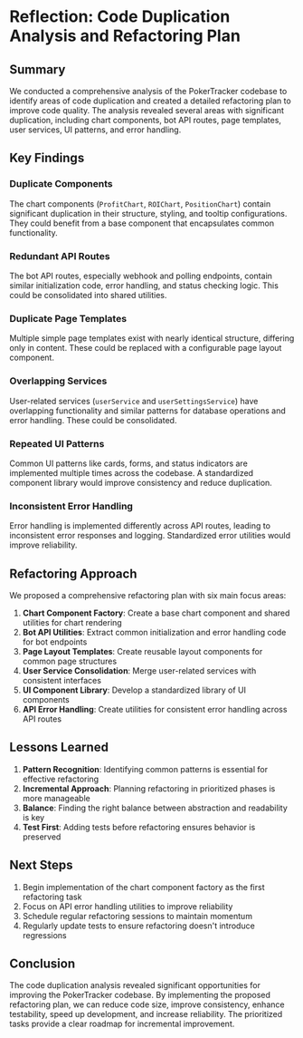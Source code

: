 # Reflection: Code Duplication Analysis and Refactoring Plan

## Summary
We conducted a comprehensive analysis of the PokerTracker codebase to identify areas of code duplication and created a detailed refactoring plan to improve code quality. The analysis revealed several areas with significant duplication, including chart components, bot API routes, page templates, user services, UI patterns, and error handling.

## Key Findings

### Duplicate Components
The chart components (`ProfitChart`, `ROIChart`, `PositionChart`) contain significant duplication in their structure, styling, and tooltip configurations. They could benefit from a base component that encapsulates common functionality.

### Redundant API Routes
The bot API routes, especially webhook and polling endpoints, contain similar initialization code, error handling, and status checking logic. This could be consolidated into shared utilities.

### Duplicate Page Templates
Multiple simple page templates exist with nearly identical structure, differing only in content. These could be replaced with a configurable page layout component.

### Overlapping Services
User-related services (`userService` and `userSettingsService`) have overlapping functionality and similar patterns for database operations and error handling. These could be consolidated.

### Repeated UI Patterns
Common UI patterns like cards, forms, and status indicators are implemented multiple times across the codebase. A standardized component library would improve consistency and reduce duplication.

### Inconsistent Error Handling
Error handling is implemented differently across API routes, leading to inconsistent error responses and logging. Standardized error utilities would improve reliability.

## Refactoring Approach
We proposed a comprehensive refactoring plan with six main focus areas:

1. **Chart Component Factory**: Create a base chart component and shared utilities for chart rendering
2. **Bot API Utilities**: Extract common initialization and error handling code for bot endpoints
3. **Page Layout Templates**: Create reusable layout components for common page structures
4. **User Service Consolidation**: Merge user-related services with consistent interfaces
5. **UI Component Library**: Develop a standardized library of UI components
6. **API Error Handling**: Create utilities for consistent error handling across API routes

## Lessons Learned
1. **Pattern Recognition**: Identifying common patterns is essential for effective refactoring
2. **Incremental Approach**: Planning refactoring in prioritized phases is more manageable
3. **Balance**: Finding the right balance between abstraction and readability is key
4. **Test First**: Adding tests before refactoring ensures behavior is preserved

## Next Steps
1. Begin implementation of the chart component factory as the first refactoring task
2. Focus on API error handling utilities to improve reliability
3. Schedule regular refactoring sessions to maintain momentum
4. Regularly update tests to ensure refactoring doesn't introduce regressions

## Conclusion
The code duplication analysis revealed significant opportunities for improving the PokerTracker codebase. By implementing the proposed refactoring plan, we can reduce code size, improve consistency, enhance testability, speed up development, and increase reliability. The prioritized tasks provide a clear roadmap for incremental improvement.
